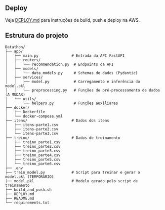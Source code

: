 ## Deploy

Veja [DEPLOY.md](DEPLOY.md) para instruções de build, push e deploy na AWS.

## Estrutura do projeto

    Datathon/
    ├── app/
    │   ├── main.py               # Entrada da API FastAPI
    │   ├── routers/
    │   │   └── recommendation.py  # Endpoints da API
    │   ├── models/
    │   │   └── data_models.py     # Schemas de dados (Pydantic)
    │   ├── services/
    │   │   ├── model.py           # Carregamento e inferência do model.pkl
    │   │   └── preprocessing.py   # Funções de pré-processamento de dados (A MUDAR)
    │   └── utils/
    │       └── helpers.py         # Funções auxiliares
    ├── docker/
    │   ├── Dockerfile
    │   └── docker-compose.yml
    ├── itens/                    # Dados dos itens
    │   ├── itens-parte1.csv
    │   ├── itens-parte2.csv
    │   └── itens-parte3.csv
    ├── treino/                   # Dados de treinamento
    │   ├── treino_parte1.csv
    │   ├── treino_parte2.csv
    │   ├── treino_parte3.csv
    │   ├── treino_parte4.csv
    │   ├── treino_parte5.csv
    │   └── treino_parte6.csv
    ├── .env
    ├── train_model.py            # Script para treinar e gerar o model.pkl (TEMPORARIO)
    ├── model.pkl                 # Modelo gerado pelo script de treinamento
    ├── build_and_push.sh
    ├── DEPLOY.md
    ├── README.md
    └── requirements.txt
